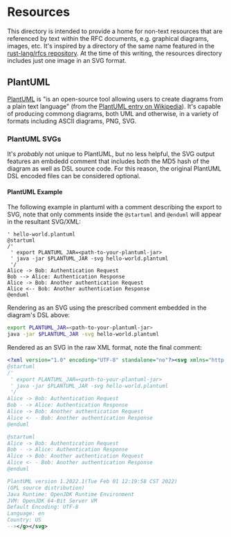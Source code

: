 # Resources
This directory is intended to provide a home for non-text resources that are referenced by text within the RFC documents, e.g. graphical diagrams, images, etc. It's inspired by a directory of the same name featured in the [rust-lang/rfcs repository](https://github.com/rust-lang/rfcs). At the time of this writing, the resources directory includes just one image in an SVG format. 

## PlantUML
[PlantUML](https://github.com/plantuml/plantuml) is "is an open-source tool allowing users to create diagrams from a plain text language" (from the [PlantUML entry on Wikipedia](https://en.wikipedia.org/wiki/PlantUML)). It's capable of producing commong diagrams, both UML and otherwise, in a variety of formats including ASCII diagrams, PNG, SVG.

### PlantUML SVGs
It's _probably_ not unique to PlantUML, but no less helpful, the SVG output features an embdedd comment that includes both the MD5 hash of the diagram as well as DSL source code. For this reason, the original PlantUML DSL encoded files can be considered optional.

#### PlantUML Example

The following example in plantuml with a comment describing the export to SVG, note that only comments inside the `@startuml` and `@enduml` will appear in the resultant SVG/XML:
```plantuml
' hello-world.plantuml
@startuml
/'
 ' export PLANTUML_JAR=<path-to-your-plantuml-jar>
 ' java -jar $PLANTUML_JAR -svg hello-world.plantuml
 '/
Alice -> Bob: Authentication Request
Bob --> Alice: Authentication Response
Alice -> Bob: Another authentication Request
Alice <-- Bob: Another authentication Response
@enduml
```

Rendering as an SVG using the prescribed comment embedded in the diagram's DSL above:

``` sh
export PLANTUML_JAR=<path-to-your-plantuml-jar>
java -jar $PLANTUML_JAR -svg hello-world.plantuml
```

Rendered as an SVG in the raw XML format, note the final comment:

```xml
<?xml version="1.0" encoding="UTF-8" standalone="no"?><svg xmlns="http://www.w3.org/2000/svg" xmlns:xlink="http://www.w3.org/1999/xlink" contentScriptType="application/ecmascript" contentStyleType="text/css" height="221px" preserveAspectRatio="none" style="width:295px;height:221px;background:#FFFFFF;" version="1.1" viewBox="0 0 295 221" width="295px" zoomAndPan="magnify"><defs><filter height="300%" id="fuqcworyn19rk" width="300%" x="-1" y="-1"><feGaussianBlur result="blurOut" stdDeviation="2.0"/><feColorMatrix in="blurOut" result="blurOut2" type="matrix" values="0 0 0 0 0 0 0 0 0 0 0 0 0 0 0 0 0 0 .4 0"/><feOffset dx="4.0" dy="4.0" in="blurOut2" result="blurOut3"/><feBlend in="SourceGraphic" in2="blurOut3" mode="normal"/></filter></defs><g><line style="stroke:#A80036;stroke-width:1.0;stroke-dasharray:5.0,5.0;" x1="30" x2="30" y1="40.4883" y2="177.7305"/><line style="stroke:#A80036;stroke-width:1.0;stroke-dasharray:5.0,5.0;" x1="263.5" x2="263.5" y1="40.4883" y2="177.7305"/><rect fill="#FEFECE" filter="url(#fuqcworyn19rk)" height="30.4883" style="stroke:#A80036;stroke-width:1.5;" width="47" x="5" y="5"/><text fill="#000000" font-family="sans-serif" font-size="14" lengthAdjust="spacing" textLength="33" x="12" y="25.5352">Alice</text><rect fill="#FEFECE" filter="url(#fuqcworyn19rk)" height="30.4883" style="stroke:#A80036;stroke-width:1.5;" width="47" x="5" y="176.7305"/><text fill="#000000" font-family="sans-serif" font-size="14" lengthAdjust="spacing" textLength="33" x="12" y="197.2656">Alice</text><rect fill="#FEFECE" filter="url(#fuqcworyn19rk)" height="30.4883" style="stroke:#A80036;stroke-width:1.5;" width="40" x="241.5" y="5"/><text fill="#000000" font-family="sans-serif" font-size="14" lengthAdjust="spacing" textLength="26" x="248.5" y="25.5352">Bob</text><rect fill="#FEFECE" filter="url(#fuqcworyn19rk)" height="30.4883" style="stroke:#A80036;stroke-width:1.5;" width="40" x="241.5" y="176.7305"/><text fill="#000000" font-family="sans-serif" font-size="14" lengthAdjust="spacing" textLength="26" x="248.5" y="197.2656">Bob</text><polygon fill="#A80036" points="251.5,67.7988,261.5,71.7988,251.5,75.7988,255.5,71.7988" style="stroke:#A80036;stroke-width:1.0;"/><line style="stroke:#A80036;stroke-width:1.0;" x1="30.5" x2="257.5" y1="71.7988" y2="71.7988"/><text fill="#000000" font-family="sans-serif" font-size="13" lengthAdjust="spacing" textLength="147" x="37.5" y="67.0566">Authentication Request</text><polygon fill="#A80036" points="41.5,97.1094,31.5,101.1094,41.5,105.1094,37.5,101.1094" style="stroke:#A80036;stroke-width:1.0;"/><line style="stroke:#A80036;stroke-width:1.0;stroke-dasharray:2.0,2.0;" x1="35.5" x2="262.5" y1="101.1094" y2="101.1094"/><text fill="#000000" font-family="sans-serif" font-size="13" lengthAdjust="spacing" textLength="157" x="47.5" y="96.3672">Authentication Response</text><polygon fill="#A80036" points="251.5,126.4199,261.5,130.4199,251.5,134.4199,255.5,130.4199" style="stroke:#A80036;stroke-width:1.0;"/><line style="stroke:#A80036;stroke-width:1.0;" x1="30.5" x2="257.5" y1="130.4199" y2="130.4199"/><text fill="#000000" font-family="sans-serif" font-size="13" lengthAdjust="spacing" textLength="199" x="37.5" y="125.6777">Another authentication Request</text><polygon fill="#A80036" points="41.5,155.7305,31.5,159.7305,41.5,163.7305,37.5,159.7305" style="stroke:#A80036;stroke-width:1.0;"/><line style="stroke:#A80036;stroke-width:1.0;stroke-dasharray:2.0,2.0;" x1="35.5" x2="262.5" y1="159.7305" y2="159.7305"/><text fill="#000000" font-family="sans-serif" font-size="13" lengthAdjust="spacing" textLength="209" x="47.5" y="154.9883">Another authentication Response</text><!--MD5=[7b907e995d48c862f5d0492a126b987a]
@startuml
/'
 ' export PLANTUML_JAR=<path-to-your-plantuml-jar>
 ' java -jar $PLANTUML_JAR -svg hello-world.plantuml
 '/
Alice -> Bob: Authentication Request
Bob - -> Alice: Authentication Response
Alice -> Bob: Another authentication Request
Alice <- - Bob: Another authentication Response
@enduml

@startuml
Alice -> Bob: Authentication Request
Bob - -> Alice: Authentication Response
Alice -> Bob: Another authentication Request
Alice <- - Bob: Another authentication Response
@enduml

PlantUML version 1.2022.1(Tue Feb 01 12:19:58 CST 2022)
(GPL source distribution)
Java Runtime: OpenJDK Runtime Environment
JVM: OpenJDK 64-Bit Server VM
Default Encoding: UTF-8
Language: en
Country: US
--></g></svg>
```
